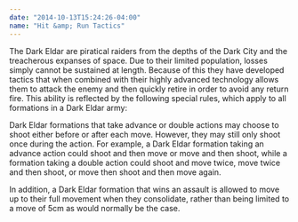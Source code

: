 ```yaml
---
date: "2014-10-13T15:24:26-04:00"
name: "Hit &amp; Run Tactics"
---
```

The Dark Eldar are piratical raiders from the depths of the Dark City and the treacherous expanses of space. Due to their limited population, losses simply cannot be sustained at length. Because of this they have developed tactics that when combined with their highly advanced technology allows them to attack the enemy and then quickly retire in order to avoid any return fire. This ability is reflected by the following special rules, which apply to all formations in a Dark Eldar army:

Dark Eldar formations that take advance or double actions may choose to shoot either before or after each move. However, they may still only shoot once during the action. For example, a Dark Eldar formation taking an advance action could shoot and then move or move and then shoot, while a formation taking a double action could shoot and move twice, move twice and then shoot, or move then shoot and then move again.

In addition, a Dark Eldar formation that wins an assault is allowed to move up to their full movement when they consolidate, rather than being limited to a move of 5cm as would normally be the case.